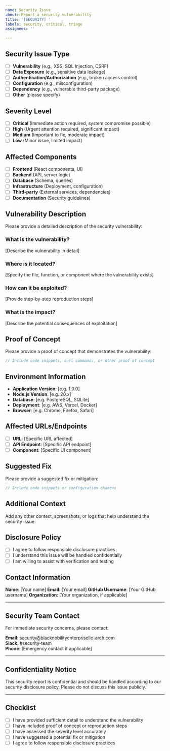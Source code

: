 ```yaml
---
name: Security Issue
about: Report a security vulnerability
title: '[SECURITY] '
labels: security, critical, triage
assignees: ''

---
```


## Security Issue Type

- [ ] **Vulnerability** (e.g., XSS, SQL Injection, CSRF)
- [ ] **Data Exposure** (e.g., sensitive data leakage)
- [ ] **Authentication/Authorization** (e.g., broken access control)
- [ ] **Configuration** (e.g., misconfiguration)
- [ ] **Dependency** (e.g., vulnerable third-party package)
- [ ] **Other** (please specify)

## Severity Level

- [ ] **Critical** (Immediate action required, system compromise possible)
- [ ] **High** (Urgent attention required, significant impact)
- [ ] **Medium** (Important to fix, moderate impact)
- [ ] **Low** (Minor issue, limited impact)

## Affected Components

- [ ] **Frontend** (React components, UI)
- [ ] **Backend** (API, server logic)
- [ ] **Database** (Schema, queries)
- [ ] **Infrastructure** (Deployment, configuration)
- [ ] **Third-party** (External services, dependencies)
- [ ] **Documentation** (Security guidelines)

## Vulnerability Description

Please provide a detailed description of the security vulnerability:

### What is the vulnerability?
[Describe the vulnerability in detail]

### Where is it located?
[Specify the file, function, or component where the vulnerability exists]

### How can it be exploited?
[Provide step-by-step reproduction steps]

### What is the impact?
[Describe the potential consequences of exploitation]

## Proof of Concept

Please provide a proof of concept that demonstrates the vulnerability:

```javascript
// Include code snippets, curl commands, or other proof of concept
```

## Environment Information

- **Application Version**: [e.g. 1.0.0]
- **Node.js Version**: [e.g. 20.x]
- **Database**: [e.g. PostgreSQL, SQLite]
- **Deployment**: [e.g. AWS, Vercel, Docker]
- **Browser**: [e.g. Chrome, Firefox, Safari]

## Affected URLs/Endpoints

- [ ] **URL**: [Specific URL affected]
- [ ] **API Endpoint**: [Specific API endpoint]
- [ ] **Component**: [Specific UI component]

## Suggested Fix

Please provide a suggested fix or mitigation:

```javascript
// Include code snippets or configuration changes
```

## Additional Context

Add any other context, screenshots, or logs that help understand the security issue.

## Disclosure Policy

- [ ] I agree to follow responsible disclosure practices
- [ ] I understand this issue will be handled confidentially
- [ ] I am willing to assist with verification and testing

## Contact Information

**Name**: [Your name]
**Email**: [Your email]
**GitHub Username**: [Your GitHub username]
**Organization**: [Your organization, if applicable]

---

## Security Team Contact

For immediate security concerns, please contact:

**Email**: security@blacknobilityenterprisellc-arch.com  
**Slack**: #security-team  
**Phone**: [Emergency contact if applicable]

---

## Confidentiality Notice

This security report is confidential and should be handled according to our security disclosure policy. Please do not discuss this issue publicly.

---

## Checklist

- [ ] I have provided sufficient detail to understand the vulnerability
- [ ] I have included proof of concept or reproduction steps
- [ ] I have assessed the severity level accurately
- [ ] I have suggested a potential fix or mitigation
- [ ] I agree to follow responsible disclosure practices